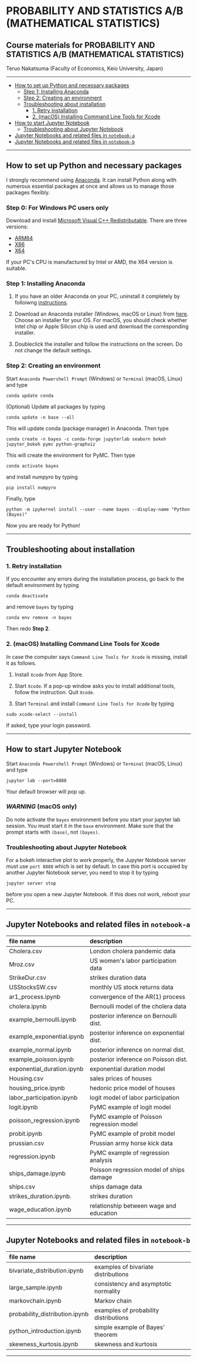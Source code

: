 # PROBABILITY AND STATISTICS A/B (MATHEMATICAL STATISTICS) <!-- omit in toc -->

## Course materials for PROBABILITY AND STATISTICS A/B (MATHEMATICAL STATISTICS)  <!-- omit in toc -->

Teruo Nakatsuma (Faculty of Economics, Keio University, Japan)

---

- [How to set up Python and necessary packages](#how-to-set-up-python-and-necessary-packages)
  - [Step 1: Installing Anaconda](#step-1-installing-anaconda)
  - [Step 2: Creating an environment](#step-2-creating-an-environment)
  - [Troubleshooting about installation](#troubleshooting-about-installation)
    - [1. Retry installation](#1-retry-installation)
    - [2. (macOS) Installing Command Line Tools for Xcode](#2-macos-installing-command-line-tools-for-xcode)
- [How to start Jupyter Notebook](#how-to-start-jupyter-notebook)
  - [Troubleshooting about Jupyter Notebook](#troubleshooting-about-jupyter-notebook)
- [Jupyter Notebooks and related files in `notebook-a`](#jupyter-notebooks-and-related-files-in-notebook-a)
- [Jupyter Notebooks and related files in `notebook-b`](#jupyter-notebooks-and-related-files-in-notebook-b)

---

## How to set up Python and necessary packages

I strongly recommend using [Anaconda](https://www.anaconda.com/). It can install Python along with numerous essential packages at once and allows us to manage those packages flexibly.

### Step 0: For Windows PC users only

Download and install [Microsoft Visual C++ Redistributable](https://learn.microsoft.com/en-US/cpp/windows/latest-supported-vc-redist?view=msvc-170#visual-studio-2015-2017-2019-and-2022). There are three versions:

- [ARM64](https://aka.ms/vs/17/release/vc_redist.arm64.exe)
- [X86](https://aka.ms/vs/17/release/vc_redist.x86.exe)
- [X64](https://aka.ms/vs/17/release/vc_redist.x64.exe)

If your PC's CPU is manufactured by Intel or AMD, the X64 version is suitable.

### Step 1: Installing Anaconda

1. If you have an older Anaconda on your PC, uninstall it completely by folloiwng [instructions](https://docs.anaconda.com/anaconda/install/uninstall/).

2. Download an Anaconda installer (Windows, macOS or Linux) from [here](https://www.anaconda.com/products/distribution). Choose an installer for your OS. For macOS, you should check whether Intel chip or Apple Silicon chip is used and download the corresponding installer.

3. Doubleclick the installer and follow the instructions on the screen. Do not change the default settings.

### Step 2: Creating an environment

Start `Anaconda Powershell Prompt` (Windows) or `Terminal` (macOS, Linux) and type

```IPython
conda update conda
```

(Optional) Update all packages by typing

```IPython
conda update -n base --all
```

This will update conda (package manager) in Anaconda. Then type

<!-- (Windows) -->
```IPython
conda create -n bayes -c conda-forge jupyterlab seaborn bokeh jupyter_bokeh pymc python-graphviz
```

<!-- (macOS)
```IPython
conda create -n bayes -c conda-forge jupyterlab seaborn bokeh jupyter_bokeh pymc numpyro python-graphviz
``` -->

This will create the environment for PyMC. Then type

```IPython
conda activate bayes
```

and install *numpyro* by typing

```IPython
pip install numpyro
```

Finally, type

```IPython
python -m ipykernel install --user --name bayes --display-name "Python (Bayes)"
```

Now you are ready for Python!

---

## Troubleshooting about installation

### 1. Retry installation

If you encounter any errors during the installation process, go back to the default environment by typing

```IPython
conda deactivate
```

and remove `bayes` by typing

```IPython
conda env remove -n bayes
```

Then redo **Step 2**.

### 2. (macOS) Installing Command Line Tools for Xcode

In case the computer says `Command Line Tools for Xcode` is missing,  install it as follows.

1. Install `Xcode` from App Store.

2. Start `Xcode`. If a pop-up window asks you to install additional tools, follow the instruction. Quit `Xcode`.

3. Start `Terminal` and install `Command Line Tools for Xcode` by typing

``` IPython
sudo xcode-select --install
```

If asked, type your login password.

---

## How to start Jupyter Notebook

<!-- ### Method 1: From the command line -->

Start `Anaconda Powershell Prompt` (Windows) or `Terminal` (macOS, Linux) and type

<!-- ```IPython
conda activate bayes
```

Then type -->

<!-- ```IPython
jupyter notebook --port=8888
``` -->

```IPython
jupyter lab --port=8888
```

Your default browser will pop up.

### *WARNING* (macOS only)

Do note activate the `bayes` environment before you start your jupyter lab session. You must start it in the `base` environment. Make sure that the prompt starts with `(base)`, not `(bayes)`.

<!-- Alternatively, you may use JupyerLab by typing -->

<!-- ```IPython
jupyter lab --port=8888
``` -->

### Troubleshooting about Jupyter Notebook

For a bokeh interactive plot to work properly, the Jupyter Notebook server must use `port 8888` which is set by default. In case this port is occupied by another Jupyter Notebook server, you need to stop it by typing

```IPython
jupyter server stop
```

before you open a new Jupyter Notebook. If this does not work, reboot your PC.

<!-- Click the `Python (Bayes)` button to create a Jupyter notebook. -->

<!-- ![Anaconda Navigator](Screenshot-JupyterLab.png) -->

<!--- ### Method 2: From Anaconda Navigator

Start `Anaconda Navigator`. You may find it in `Start Menu` (Windows) or `Launchpad` (macOS). Alternatively you just type

```IPython
(base) PS C:\Users\Thomas> anaconda-navigator
```

in `Anaconda Powershell Prompt` (Windows) or `Terminal` (macOS, Linux).

Click the `Launch` button in the `Jupyter Notebook` panel.
-->

<!-- ![Anaconda Navigator](Screenshot-AnacondaNavigator.png) -->

---

## Jupyter Notebooks and related files in `notebook-a`

| file name                  | description                              |
|:---------------------------|:-----------------------------------------|
| Cholera.csv                | London cholera pandemic data             |
| Mroz.csv                   | US women's labor participation data      |
| StrikeDur.csv              | strikes duration data                    |
| USStocksSW.csv             | monthly US stock returns data            |
| ar1_process.ipynb          | convergence of the AR(1) process         |
| cholera.ipynb              | Bernoulli model of the cholera data      |
| example_bernoulli.ipynb    | posterior inference on Bernoulli dist.   |
| example_exponential.ipynb  | posterior inference on exponential dist. |
| example_normal.ipynb       | posterior inference on normal dist.      |
| example_poisson.ipynb      | posterior inference on Poisson dist.     |
| exponential_duration.ipynb | exponential duration model               |
| Housing.csv                | sales prices of houses                   |
| housing_price.ipynb        | hedonic price model of houses            |
| labor_participation.ipynb  | logit model of labor participation       |
| logit.ipynb                | PyMC example of logit model              |
| poisson_regression.ipynb   | PyMC example of Poisson regression model |
| probit.ipynb               | PyMC example of probit model             |
| prussian.csv               | Prussian army horse kick data            |
| regression.ipynb           | PyMC example of regression analysis      |
| ships_damage.ipynb         | Poisson regression model of ships damage |
| ships.csv                  | ships damage data                        |
| strikes_duration.ipynb.    | strikes duration                         |
| wage_education.ipynb       | relationship between wage and education  |

---

## Jupyter Notebooks and related files in `notebook-b`

| file name | description |
|:-------------------------------|:------------------------------------------|
| bivariate_distribution.ipynb   | examples of bivariate distributions       |
| large_sample.ipynb             | consistency and asymptotic normality      |
| markovchain.ipynb              | Markov chain                              |
| probability_distribution.ipynb | examples of probability distributions     |
| python_introduction.ipynb      | simple example of Bayes' theorem          |
| skewness_kurtosis.ipynb        | skewness and kurtosis                     |

---
